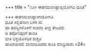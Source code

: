 +++
title = "೦೨೪ ಈತನಮಲಾಷ್ಟಾಙ್ಗಯೋಗವಿ ಧೂತ"

+++
ಈತನಮಲಾಷ್ಟಾಂಗಯೋಗವಿ  
ಧೂತ ಕಿಲ್ಬಿಷನಾಗಿ ಬಳಿಕ ಮ  
ಹಾ ತಪಸ್ವಿಗಳೊಳಗೆ ಸಂದನು ತೀವ್ರ ತೇಜದಲಿ  
ಆ ತಪೋನಿಷ್ಠಂಗೆ ತಾವತಿ  
ಭೀತಿ ಭಕ್ತಿಯೊಳಧಿಕ ಶುಶ್ರೂ  
ಷಾತಿಶಯದಲಿ ಮನವಹಿಡಿದರು ಕುಂತಿ ಮಾದ್ರಿಯರು     ॥24॥